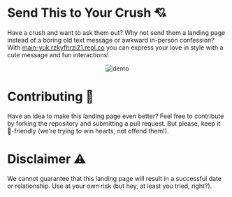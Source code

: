 # Send This to Your Crush 💘

Have a crush and want to ask them out? Why not send them a landing page instead of a boring old text message or awkward in-person confession? With [main-yuk.rzkyfhrzi21.repl.co](https://main-yuk.rzkyfhrzi21.repl.co/) you can express your love in style with a cute message and fun interactions!

<div align="center">
  <img src="demo.gif" alt="demo">
 </div>

# Contributing 🤝

Have an idea to make this landing page even better? Feel free to contribute by forking the repository and submitting a pull request. But please, keep it 💖-friendly (we're trying to win hearts, not offend them!).

# Disclaimer ⚠️

We cannot guarantee that this landing page will result in a successful date or relationship. Use at your own risk (but hey, at least you tried, right?).
